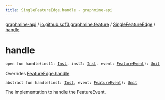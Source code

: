 ```yaml
---
title: SingleFeatureEdge.handle - graphmine-api
---
```


[graphmine-api](../../index.html) / [io.github.sof3.graphmine.feature](../index.html) / [SingleFeatureEdge](index.html) / [handle](./handle.html)

# handle

`open fun handle(inst1: `[`Inst`](index.html#Inst)`, inst2: `[`Inst`](index.html#Inst)`, event: `[`FeatureEvent`](../-feature-event.html)`): `[`Unit`](https://kotlinlang.org/api/latest/jvm/stdlib/kotlin/-unit/index.html)

Overrides [FeatureEdge.handle](../-feature-edge/handle.html)


`abstract fun handle(inst: `[`Inst`](index.html#Inst)`, event: `[`FeatureEvent`](../-feature-event.html)`): `[`Unit`](https://kotlinlang.org/api/latest/jvm/stdlib/kotlin/-unit/index.html)

The implementation to handle the FeatureEvent.

